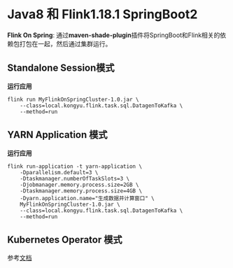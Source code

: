 # Java8 和 Flink1.18.1  SpringBoot2

**Flink On Spring**: 通过**maven-shade-plugin**插件将SpringBoot和Flink相关的依赖包打包在一起，然后通过集群运行。

## Standalone Session模式

**运行应用**

```
flink run MyFlinkOnSpringCluster-1.0.jar \
    --class=local.kongyu.flink.task.sql.DatagenToKafka \
    --method=run
```

## YARN Application 模式

**运行应用**

```
flink run-application -t yarn-application \
    -Dparallelism.default=3 \
    -Dtaskmanager.numberOfTaskSlots=3 \
    -Djobmanager.memory.process.size=2GB \
    -Dtaskmanager.memory.process.size=4GB \
    -Dyarn.application.name="生成数据并计算窗口" \
    MyFlinkOnSpringCluster-1.0.jar \
    --class=local.kongyu.flink.task.sql.DatagenToKafka \
    --method=run
```

## Kubernetes Operator 模式

参考[文档](https://github.com/kongyu666/work/blob/main/work/bigdata/05-flink/kubernetes-operator/deploy/flink-standard-myapp-prod.yaml)
